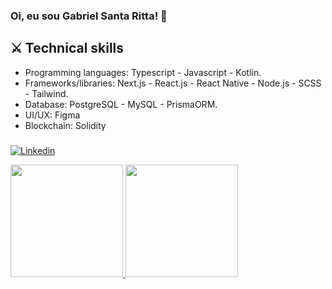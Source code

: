 ### Oi, eu sou Gabriel Santa Ritta! 👋

## ⚔️ Technical skills
- Programming languages: Typescript - Javascript - Kotlin.
- Frameworks/libraries: Next.js - React.js - React Native - Node.js - SCSS - Tailwind.
- Database: PostgreSQL - MySQL - PrismaORM.
- UI/UX: Figma
- Blockchain: Solidity
###


      
[![Linkedin](https://img.shields.io/badge/LinkedIn-blue?style=for-the-badge&logo=Linkedin)](https://www.linkedin.com/in/gabriel-santa-ritta-772203198/)      
<div align="left">
<a href="https://github.com/gabrielfst30">
<img height="180em" src="https://github-readme-stats.vercel.app/api?username=gabrielfst30&show_icons=true&theme=dark&include_all_commits=true&count_private=true"/>
<img height="180em" src="https://github-readme-stats.vercel.app/api/top-langs/?username=gabrielfst30&layout=compact&langs_count=7&theme=dark"/>
</div>

 
 
